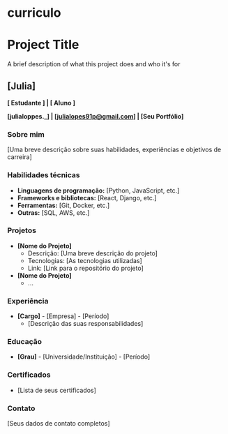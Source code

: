 # curriculo
# Project Title

A brief description of what this project does and who it's for

## **[Julia]**

**[ Estudante ] | [ Aluno ]**

**[julialoppes._] | [julialopes91p@gmail.com] | [Seu Portfólio]**

### Sobre mim

[Uma breve descrição sobre suas habilidades, experiências e objetivos de carreira]

### Habilidades técnicas

* **Linguagens de programação:** [Python, JavaScript, etc.]
* **Frameworks e bibliotecas:** [React, Django, etc.]
* **Ferramentas:** [Git, Docker, etc.]
* **Outras:** [SQL, AWS, etc.]

### Projetos

* **[Nome do Projeto]**
    * Descrição: [Uma breve descrição do projeto]
    * Tecnologias: [As tecnologias utilizadas]
    * Link: [Link para o repositório do projeto]
* **[Nome do Projeto]**
    * ...

### Experiência

* **[Cargo]** - [Empresa] - [Período]
    * [Descrição das suas responsabilidades]

### Educação

* **[Grau]** - [Universidade/Instituição] - [Período]

### Certificados

* [Lista de seus certificados]

### Contato

[Seus dados de contato completos]
